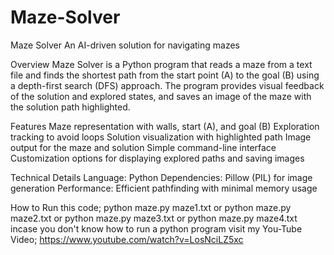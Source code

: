 # Maze-Solver
Maze Solver
An AI-driven solution for navigating mazes

Overview
Maze Solver is a Python program that reads a maze from a text file and finds the shortest path from the start point (A) to the goal (B) using a depth-first search (DFS) approach. The program provides visual feedback of the solution and explored states, and saves an image of the maze with the solution path highlighted.

Features
Maze representation with walls, start (A), and goal (B)
Exploration tracking to avoid loops
Solution visualization with highlighted path
Image output for the maze and solution
Simple command-line interface
Customization options for displaying explored paths and saving images

Technical Details
Language: Python
Dependencies: Pillow (PIL) for image generation
Performance: Efficient pathfinding with minimal memory usage



How to Run this code;
python maze.py maze1.txt
or
python maze.py maze2.txt
or
python maze.py maze3.txt
or
python maze.py maze4.txt
incase you don't know how to run a python program visit my You-Tube Video;
https://www.youtube.com/watch?v=LosNciLZ5xc
